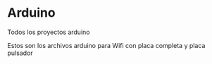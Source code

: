 # Arduino
Todos los proyectos arduino


Estos son los archivos arduino para Wifi con placa completa y placa pulsador
